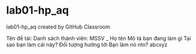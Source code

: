 # lab01-hp_aq
lab01-hp_aq created by GitHub Classroom

Tên đề tài:
Danh sách thành viên: MSSV _ Họ tên
Mô tả bạn đang làm gì
Tại sao bạn làm cái này? Đối tượng hướng tới
Bạn làm nó ntn?
abcxyz
